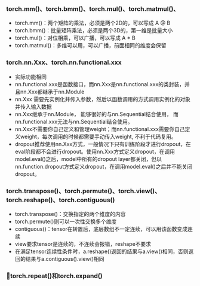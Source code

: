### torch.mm()、torch.bmm()、torch.mul()、torch.matmul()、

- torch.mm()：两个矩阵的乘法，必须是两个2D的，可以写成 A @ B
- torch.bmm()：批量矩阵乘法，必须是两个3D的，第一维是批量大小
- torch.mul()：对位相乘，可以广播，可以写成 A * B
- torch.matmul()：多维可以用，可以广播，前面相同的维度会保留

### torch.nn.Xxx、torch.nn.functional.xxx

- 实际功能相同
- nn.functional.xxx是函数接口，而nn.Xxx是nn.functional.xxx的类封装，并且nn.Xxx都继承于nn.Module
- nn.Xxx 需要先实例化并传入参数，然后以函数调用的方式调用实例化的对象并传入输入数据
- nn.Xxx继承于nn.Module， 能够很好的与nn.Sequential结合使用， 而nn.functional.xxx无法与nn.Sequential结合使用。
- nn.Xxx不需要你自己定义和管理weight；而nn.functional.xxx需要你自己定义weight，每次调用的时候都需要手动传入weight, 不利于代码复用。
- dropout推荐使用nn.Xxx方式，一般情况下只有训练阶段才进行dropout，在eval阶段都不会进行dropout。使用nn.Xxx方式定义dropout，在调用model.eval()之后，model中所有的dropout layer都关闭，但以nn.function.dropout方式定义dropout，在调用model.eval()之后并不能关闭dropout。

### torch.transpose()、torch.permute()、torch.view()、torch.reshape()、torch.contiguous()

- torch.transpose()：交换指定的两个维度的内容
- torch.permute()则可以一次性交换多个维度
- contiguous()：tensor在转置后，底层数组不一定连续，可以用该函数变成连续
- view要求tensor是连续的，不连续会报错，reshape不要求
- 在满足tensor连续性条件时，a.reshape()返回的结果与a.view()相同，否则返回的结果与a.contiguous().view()相同

### torch.repeat()和torch.expand()
